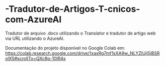 # -Tradutor-de-Artigos-T-cnicos-com-AzureAI

Tradutor de arquivo .docx utilizando o Translator e tradutor de artigo web via URL utilizando o AzureAI.

Documentação do projeto disponível no Google Colab em:
https://colab.research.google.com/drive/1xaxRg7mf1sXA9w_NLYZlUij5jBSRolX5#scrollTo=QXc8p-10IR4s
